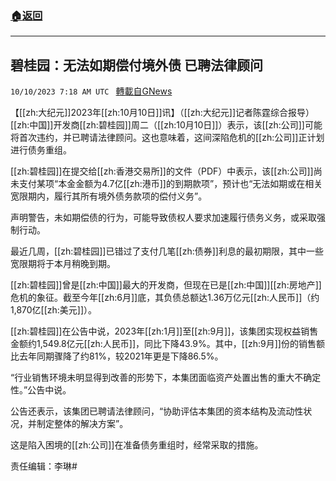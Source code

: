 ###  [:house:返回](README.md)
---


## 碧桂园：无法如期偿付境外债 已聘法律顾问
`10/10/2023 7:18 AM UTC ` [轉載自GNews](https://gnews.org/articles/1816512)

【[[zh:大纪元]]2023年[[zh:10月10日]]讯】（[[zh:大纪元]]记者陈霆综合报导）[[zh:中国]]开发商[[zh:碧桂园]]周二（[[zh:10月10日]]）表示，该[[zh:公司]]可能将首次违约，并已聘请法律顾问。这也意味着，这间深陷危机的[[zh:公司]]正计划进行债务重组。

[[zh:碧桂园]]在提交给[[zh:香港交易所]]的文件（PDF）中表示，该[[zh:公司]]尚未支付某项“本金金额为4.7亿[[zh:港币]]的到期款项”，预计也“无法如期或在相关宽限期内，履行其所有境外债务款项的偿付义务”。

声明警告，未如期偿债的行为，可能导致债权人要求加速履行债务义务，或采取强制行动。

最近几周，[[zh:碧桂园]]已错过了支付几笔[[zh:债券]]利息的最初期限，其中一些宽限期将于本月稍晚到期。

[[zh:碧桂园]]曾是[[zh:中国]]最大的开发商，但现在已是[[zh:中国]][[zh:房地产]]危机的象征。截至今年[[zh:6月]]底，其负债总额达1.36万亿元[[zh:人民币]]（约1,870亿[[zh:美元]]）。

[[zh:碧桂园]]在公告中说，2023年[[zh:1月]]至[[zh:9月]]，该集团实现权益销售金额约1,549.8亿元[[zh:人民币]]，同比下降43.9%。其中，[[zh:9月]]份的销售额比去年同期骤降了约81%，较2021年更是下降86.5%。

“行业销售环境未明显得到改善的形势下，本集团面临资产处置出售的重大不确定性。”公告中说。

公告还表示，该集团已聘请法律顾问，“协助评估本集团的资本结构及流动性状况，并制定整体的解决方案”。

这是陷入困境的[[zh:公司]]在准备债务重组时，经常采取的措施。

责任编辑：李琳#
